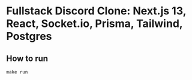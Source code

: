 # Fullstack Discord Clone: Next.js 13, React, Socket.io, Prisma, Tailwind, Postgres

## How to run

```shell
make run
```